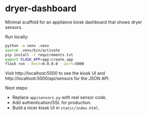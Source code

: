 # dryer-dashboard

Minimal scaffold for an appliance kiosk dashboard that shows dryer sensors.

Run locally:

```bash
python -m venv .venv
source .venv/bin/activate
pip install -r requirements.txt
export FLASK_APP=app:create_app
flask run --host=0.0.0.0 --port=5000
```

Visit http://localhost:5000 to see the kiosk UI and http://localhost:5000/api/sensors for the JSON API.

Next steps:
- Replace `app/sensors.py` with real sensor code.
- Add authentication/SSL for production.
- Build a nicer kiosk UI in `static/index.html`.
